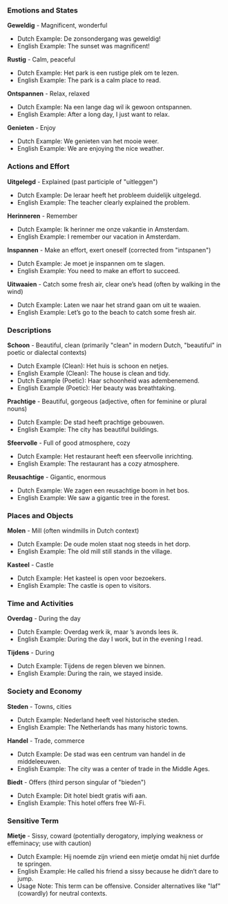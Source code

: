 ### Emotions and States
**Geweldig** - Magnificent, wonderful
- Dutch Example: De zonsondergang was geweldig!
- English Example: The sunset was magnificent!

**Rustig** - Calm, peaceful
- Dutch Example: Het park is een rustige plek om te lezen.
- English Example: The park is a calm place to read.

**Ontspannen** - Relax, relaxed
- Dutch Example: Na een lange dag wil ik gewoon ontspannen.
- English Example: After a long day, I just want to relax.

**Genieten** - Enjoy
- Dutch Example: We genieten van het mooie weer.
- English Example: We are enjoying the nice weather.

### Actions and Effort
**Uitgelegd** - Explained (past participle of "uitleggen")

- Dutch Example: De leraar heeft het probleem duidelijk uitgelegd.
- English Example: The teacher clearly explained the problem.

**Herinneren** - Remember
- Dutch Example: Ik herinner me onze vakantie in Amsterdam.
- English Example: I remember our vacation in Amsterdam.

**Inspannen** - Make an effort, exert oneself (corrected from "intspanen")
- Dutch Example: Je moet je inspannen om te slagen.
- English Example: You need to make an effort to succeed.

**Uitwaaien** - Catch some fresh air, clear one’s head (often by walking in the wind)
- Dutch Example: Laten we naar het strand gaan om uit te waaien.
- English Example: Let’s go to the beach to catch some fresh air.

### Descriptions
**Schoon** - Beautiful, clean (primarily "clean" in modern Dutch, "beautiful" in poetic or dialectal contexts)
- Dutch Example (Clean): Het huis is schoon en netjes.
- English Example (Clean): The house is clean and tidy.
- Dutch Example (Poetic): Haar schoonheid was adembenemend.
- English Example (Poetic): Her beauty was breathtaking.

**Prachtige** - Beautiful, gorgeous (adjective, often for feminine or plural nouns)
- Dutch Example: De stad heeft prachtige gebouwen.
- English Example: The city has beautiful buildings.

**Sfeervolle** - Full of good atmosphere, cozy
- Dutch Example: Het restaurant heeft een sfeervolle inrichting.
- English Example: The restaurant has a cozy atmosphere.

**Reusachtige** - Gigantic, enormous
- Dutch Example: We zagen een reusachtige boom in het bos.
- English Example: We saw a gigantic tree in the forest.

### Places and Objects
**Molen** - Mill (often windmills in Dutch context)
- Dutch Example: De oude molen staat nog steeds in het dorp.
- English Example: The old mill still stands in the village.

**Kasteel** - Castle
- Dutch Example: Het kasteel is open voor bezoekers.
- English Example: The castle is open to visitors.

### Time and Activities
**Overdag** - During the day
- Dutch Example: Overdag werk ik, maar ’s avonds lees ik.
- English Example: During the day I work, but in the evening I read.

**Tijdens** - During
- Dutch Example: Tijdens de regen bleven we binnen.
- English Example: During the rain, we stayed inside.

### Society and Economy
**Steden** - Towns, cities
- Dutch Example: Nederland heeft veel historische steden.
- English Example: The Netherlands has many historic towns.

**Handel** - Trade, commerce
- Dutch Example: De stad was een centrum van handel in de middeleeuwen.
- English Example: The city was a center of trade in the Middle Ages.

**Biedt** - Offers (third person singular of "bieden")
- Dutch Example: Dit hotel biedt gratis wifi aan.
- English Example: This hotel offers free Wi-Fi.

### Sensitive Term
**Mietje** - Sissy, coward (potentially derogatory, implying weakness or effeminacy; use with caution)
- Dutch Example: Hij noemde zijn vriend een mietje omdat hij niet durfde te springen.
- English Example: He called his friend a sissy because he didn’t dare to jump.
- Usage Note: This term can be offensive. Consider alternatives like "laf" (cowardly) for neutral contexts.
